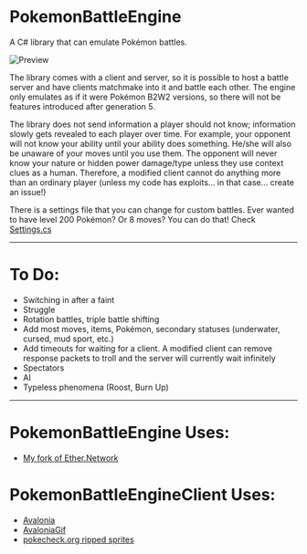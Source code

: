 # PokemonBattleEngine

A C# library that can emulate Pokémon battles.

![Preview](Preview.gif)

The library comes with a client and server, so it is possible to host a battle server and have clients matchmake into it and battle each other.
The engine only emulates as if it were Pokémon B2W2 versions, so there will not be features introduced after generation 5.

The library does not send information a player should not know; information slowly gets revealed to each player over time.
For example, your opponent will not know your ability until your ability does something. He/she will also be unaware of your moves until you use them.
The opponent will never know your nature or hidden power damage/type unless they use context clues as a human.
Therefore, a modified client cannot do anything more than an ordinary player (unless my code has exploits... in that case... create an issue!)

There is a settings file that you can change for custom battles. Ever wanted to have level 200 Pokémon? Or 8 moves? You can do that!
Check [Settings.cs](PokemonBattleEngine/Data/Settings.cs)

----
# To Do:
* Switching in after a faint
* Struggle
* Rotation battles, triple battle shifting
* Add most moves, items, Pokémon, secondary statuses (underwater, cursed, mud sport, etc.)
* Add timeouts for waiting for a client. A modified client can remove response packets to troll and the server will currently wait infinitely
* Spectators
* AI
* Typeless phenomena (Roost, Burn Up)

----
# PokemonBattleEngine Uses:
* [My fork of Ether.Network](https://github.com/Kermalis/Ether.Network)

# PokemonBattleEngineClient Uses:
* [Avalonia](https://github.com/AvaloniaUI/Avalonia)
* [AvaloniaGif](https://github.com/jmacato/AvaloniaGif)
* [pokecheck.org ripped sprites](http://sprites.pokecheck.org)